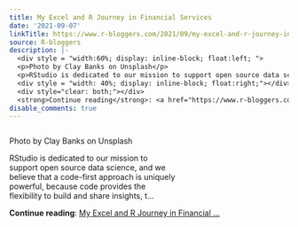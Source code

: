 ```yaml
---
title: My Excel and R Journey in Financial Services
date: '2021-09-07'
linkTitle: https://www.r-bloggers.com/2021/09/my-excel-and-r-journey-in-financial-services/
source: R-bloggers
description: |-
  <div style = "width:60%; display: inline-block; float:left; ">
  <p>Photo by Clay Banks on Unsplash</p>
  <p>RStudio is dedicated to our mission to support open source data science, and we believe that a code-first approach is uniquely powerful, because code provides the flexibility to build and share insights, t...</p></div>
  <div style = "width: 40%; display: inline-block; float:right;"></div>
  <div style="clear: both;"></div>
  <strong>Continue reading</strong>: <a href="https://www.r-bloggers.com/2021/09/my-excel-and-r-journey-in-financial-services/">My Excel and R Journey in Financial ...
disable_comments: true
---
```

<div style = "width:60%; display: inline-block; float:left; ">
<p>Photo by Clay Banks on Unsplash</p>
<p>RStudio is dedicated to our mission to support open source data science, and we believe that a code-first approach is uniquely powerful, because code provides the flexibility to build and share insights, t...</p></div>
<div style = "width: 40%; display: inline-block; float:right;"></div>
<div style="clear: both;"></div>
<strong>Continue reading</strong>: <a href="https://www.r-bloggers.com/2021/09/my-excel-and-r-journey-in-financial-services/">My Excel and R Journey in Financial ...